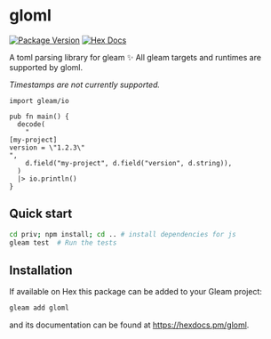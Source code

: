 # gloml

[![Package Version](https://img.shields.io/hexpm/v/gloml)](https://hex.pm/packages/gloml)
[![Hex Docs](https://img.shields.io/badge/hex-docs-ffaff3)](https://hexdocs.pm/gloml/)

A toml parsing library for gleam ✨ All gleam targets and runtimes are supported by gloml.

*Timestamps are not currently supported.*

```gleam
import gleam/io

pub fn main() {
  decode(
    "
[my-project]
version = \"1.2.3\"
",
    d.field("my-project", d.field("version", d.string)),
  )
  |> io.println()
}
```

## Quick start

```sh
cd priv; npm install; cd .. # install dependencies for js
gleam test  # Run the tests
```

## Installation

If available on Hex this package can be added to your Gleam project:

```sh
gleam add gloml
```

and its documentation can be found at <https://hexdocs.pm/gloml>.
